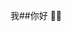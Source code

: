 我##你好 👋😃

<!--
**wyhnb918/wyhnb918**是a ✨ _special_ ✨ 存储库，因为它的“README.md”(此文件)出现在GitHub配置文件中。

以下是一些入门建议：

- 🔭 我目前正在做...
- 🌱 我目前正在学习...
- 👯 我正在寻求合作...
- 🤔 我在找人帮忙...
- 💬 问我关于...
- 📫 如何联系我：...
- 😄 代词：...
- ⚡ 有趣的事实：...
-->

